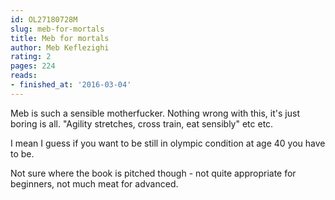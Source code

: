 ```yaml
---
id: OL27180728M
slug: meb-for-mortals
title: Meb for mortals
author: Meb Keflezighi
rating: 2
pages: 224
reads:
- finished_at: '2016-03-04'
---
```

Meb is such a sensible motherfucker. Nothing wrong with this, it's just boring is all. "Agility stretches, cross train, eat sensibly" etc etc.

I mean I guess if you want to be still in olympic condition at age 40 you have to be.

Not sure where the book is pitched though - not quite appropriate for beginners, not much meat for advanced.
